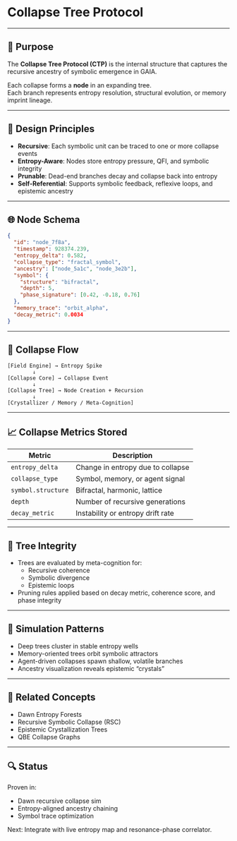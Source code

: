 # Collapse Tree Protocol

---

## 🌳 Purpose

The **Collapse Tree Protocol (CTP)** is the internal structure that captures the recursive ancestry of symbolic emergence in GAIA.

Each collapse forms a **node** in an expanding tree.  
Each branch represents entropy resolution, structural evolution, or memory imprint lineage.

---

## 🧠 Design Principles

- **Recursive**: Each symbolic unit can be traced to one or more collapse events
- **Entropy-Aware**: Nodes store entropy pressure, QFI, and symbolic integrity
- **Prunable**: Dead-end branches decay and collapse back into entropy
- **Self-Referential**: Supports symbolic feedback, reflexive loops, and epistemic ancestry

---

## 🌐 Node Schema

```json
{
  "id": "node_7f8a",
  "timestamp": 928374.239,
  "entropy_delta": 0.582,
  "collapse_type": "fractal_symbol",
  "ancestry": ["node_5a1c", "node_3e2b"],
  "symbol": {
    "structure": "bifractal",
    "depth": 5,
    "phase_signature": [0.42, -0.18, 0.76]
  },
  "memory_trace": "orbit_alpha",
  "decay_metric": 0.0034
}
```

---

## 🔁 Collapse Flow

```text
[Field Engine] → Entropy Spike
        ↓
[Collapse Core] → Collapse Event
        ↓
[Collapse Tree] → Node Creation + Recursion
        ↓
[Crystallizer / Memory / Meta-Cognition]
```

---

## 📈 Collapse Metrics Stored

| Metric | Description |
|--------|-------------|
| `entropy_delta` | Change in entropy due to collapse |
| `collapse_type` | Symbol, memory, or agent signal |
| `symbol.structure` | Bifractal, harmonic, lattice |
| `depth` | Number of recursive generations |
| `decay_metric` | Instability or entropy drift rate |

---

## 🌲 Tree Integrity

- Trees are evaluated by meta-cognition for:
  - Recursive coherence
  - Symbolic divergence
  - Epistemic loops
- Pruning rules applied based on decay metric, coherence score, and phase integrity

---

## 🧪 Simulation Patterns

- Deep trees cluster in stable entropy wells
- Memory-oriented trees orbit symbolic attractors
- Agent-driven collapses spawn shallow, volatile branches
- Ancestry visualization reveals epistemic “crystals”

---

## 🧠 Related Concepts

- Dawn Entropy Forests
- Recursive Symbolic Collapse (RSC)
- Epistemic Crystallization Trees
- QBE Collapse Graphs

---

## 🔍 Status

Proven in:
- Dawn recursive collapse sim
- Entropy-aligned ancestry chaining
- Symbol trace optimization

Next: Integrate with live entropy map and resonance-phase correlator.
